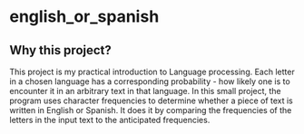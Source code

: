 # english_or_spanish

## Why this project?
This project is my practical introduction to Language processing. Each letter in a chosen language has a corresponding probability - how likely one is to encounter it in an arbitrary text in that language. In this small project, the program uses character frequencies to determine whether a piece of text is written in English or Spanish. It does it by comparing the frequencies of the letters in the input text to the anticipated frequencies.

